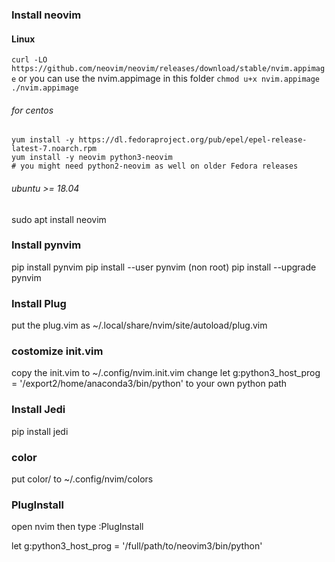 ### Install neovim
#### Linux
`curl -LO https://github.com/neovim/neovim/releases/download/stable/nvim.appimage`
or you can use the nvim.appimage in this folder
`chmod u+x nvim.appimage`
`./nvim.appimage`
###### for centos
```
yum install -y https://dl.fedoraproject.org/pub/epel/epel-release-latest-7.noarch.rpm
yum install -y neovim python3-neovim
# you might need python2-neovim as well on older Fedora releases
```
###### ubuntu >= 18.04
sudo apt install neovim

### Install pynvim
pip install pynvim
pip install --user pynvim (non root)
pip install --upgrade pynvim 

### Install Plug
put the plug.vim as ~/.local/share/nvim/site/autoload/plug.vim 

### costomize init.vim
copy the init.vim to ~/.config/nvim.init.vim
change let g:python3_host_prog = '/export2/home/anaconda3/bin/python' to your own python path

### Install Jedi
pip install jedi

### color 
put color/ to ~/.config/nvim/colors 

### PlugInstall
open nvim then type :PlugInstall


























let g:python3_host_prog = '/full/path/to/neovim3/bin/python'
